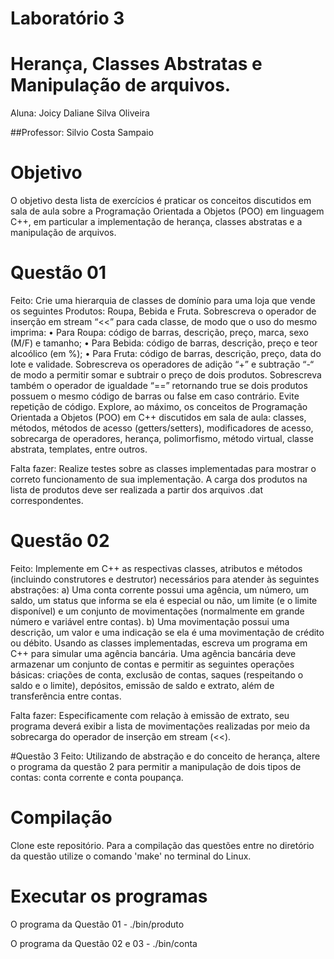 # Laboratório 3

# Herança, Classes Abstratas e Manipulação de arquivos.
Aluna: Joicy Daliane Silva Oliveira

##Professor: Silvio Costa Sampaio

# Objetivo
O objetivo desta lista de exercícios é praticar os conceitos discutidos em sala de aula sobre a
Programação Orientada a Objetos (POO) em linguagem C++, em particular a implementação de
herança, classes abstratas e a manipulação de arquivos.

# Questão 01
Feito:
Crie uma hierarquia de classes de domínio para uma loja que vende os seguintes Produtos: Roupa,
Bebida e Fruta. Sobrescreva o operador de inserção em stream “<<” para cada classe, de modo que
o uso do mesmo imprima:
• Para Roupa: código de barras, descrição, preço, marca, sexo (M/F) e tamanho;
• Para Bebida: código de barras, descrição, preço e teor alcoólico (em %);
• Para Fruta: código de barras, descrição, preço, data do lote e validade.
Sobrescreva os operadores de adição “+” e subtração “-“ de modo a permitir somar e subtrair o preço
de dois produtos. Sobrescreva também o operador de igualdade “==” retornando true se dois
produtos possuem o mesmo código de barras ou false em caso contrário.
Evite repetição de código. Explore, ao máximo, os conceitos de Programação Orientada a Objetos
(POO) em C++ discutidos em sala de aula: classes, métodos, métodos de acesso (getters/setters),
modificadores de acesso, sobrecarga de operadores, herança, polimorfismo, método virtual, classe
abstrata, templates, entre outros.

Falta fazer:
Realize testes sobre as classes implementadas para mostrar o correto funcionamento de sua
implementação. A carga dos produtos na lista de produtos deve ser realizada a partir dos arquivos
.dat correspondentes.

# Questão 02
Feito:
Implemente em C++ as respectivas classes, atributos e métodos (incluindo construtores e destrutor)
necessários para atender às seguintes abstrações:
a) Uma conta corrente possui uma agência, um número, um saldo, um status que informa se ela é
especial ou não, um limite (e o limite disponível) e um conjunto de movimentações (normalmente
em grande número e variável entre contas).
b) Uma movimentação possui uma descrição, um valor e uma indicação se ela é uma movimentação
de crédito ou débito.
Usando as classes implementadas, escreva um programa em C++ para simular uma agência
bancária. Uma agência bancária deve armazenar um conjunto de contas e permitir as seguintes
operações básicas: criações de conta, exclusão de contas, saques (respeitando o saldo e o limite),
depósitos, emissão de saldo e extrato, além de transferência entre contas.

Falta fazer:
Especificamente com relação à emissão de extrato, seu programa deverá exibir a lista de
movimentações realizadas por meio da sobrecarga do operador de inserção em stream (<<).

#Questão 3
Feito:
Utilizando de abstração e do conceito de herança, altere o programa da questão 2 para permitir a
manipulação de dois tipos de contas: conta corrente e conta poupança.

# Compilação
Clone este repositório.
Para a compilação das questões entre no diretório da questão utilize o comando 'make' no terminal do Linux.

# Executar os programas
O programa da Questão 01 - ./bin/produto

O programa da Questão 02 e 03 - ./bin/conta

